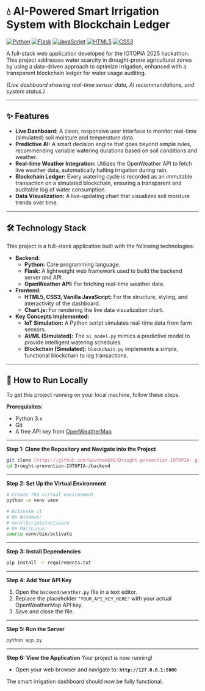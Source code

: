 # 💧 AI-Powered Smart Irrigation System with Blockchain Ledger

[![Python](https://img.shields.io/badge/Python-3776AB?style=for-the-badge&logo=python&logoColor=white)]()
[![Flask](https://img.shields.io/badge/Flask-000000?style=for-the-badge&logo=flask&logoColor=white)]()
[![JavaScript](https://img.shields.io/badge/JavaScript-F7DF1E?style=for-the-badge&logo=javascript&logoColor=black)]()
[![HTML5](https://img.shields.io/badge/HTML5-E34F26?style=for-the-badge&logo=html5&logoColor=white)]()
[![CSS3](https://img.shields.io/badge/CSS3-1572B6?style=for-the-badge&logo=css3&logoColor=white)]()

A full-stack web application developed for the IOTOPIA 2025 hackathon. This project addresses water scarcity in drought-prone agricultural zones by using a data-driven approach to optimize irrigation, enhanced with a transparent blockchain ledger for water usage auditing.


*(Live dashboard showing real-time sensor data, AI recommendations, and system status.)*

---
## ✨ Features

* **Live Dashboard:** A clean, responsive user interface to monitor real-time (simulated) soil moisture and temperature data.
* **Predictive AI:** A smart decision engine that goes beyond simple rules, recommending variable watering durations based on soil conditions and weather.
* **Real-time Weather Integration:** Utilizes the OpenWeather API to fetch live weather data, automatically halting irrigation during rain.
* **Blockchain Ledger:** Every watering cycle is recorded as an immutable transaction on a simulated blockchain, ensuring a transparent and auditable log of water consumption.
* **Data Visualization:** A live-updating chart that visualizes soil moisture trends over time.

---
## 🛠️ Technology Stack

This project is a full-stack application built with the following technologies:

* **Backend:**
    * **Python:** Core programming language.
    * **Flask:** A lightweight web framework used to build the backend server and API.
    * **OpenWeather API:** For fetching real-time weather data.
* **Frontend:**
    * **HTML5, CSS3, Vanilla JavaScript:** For the structure, styling, and interactivity of the dashboard.
    * **Chart.js:** For rendering the live data visualization chart.
* **Key Concepts Implemented:**
    * **IoT Simulation:** A Python script simulates real-time data from farm sensors.
    * **AI/ML (Simulated):** The `ai_model.py` mimics a predictive model to provide intelligent watering schedules.
    * **Blockchain (Simulated):** `blockchain.py` implements a simple, functional blockchain to log transactions.

-----
## 🚀 How to Run Locally

To get this project running on your local machine, follow these steps.

**Prerequisites:**
* Python 3.x
* Git
* A free API key from [OpenWeatherMap](https://openweathermap.org/api)

-----
**Step 1: Clone the Repository and Navigate into the Project**
```bash
git clone [https://github.com/Gouthamk08/Drought-prevention-IOTOPIA-.git](https://github.com/Gouthamk08/Drought-prevention-IOTOPIA-.git)
cd Drought-prevention-IOTOPIA-/backend
```

-----

**Step 2: Set Up the Virtual Environment**

```bash
# Create the virtual environment
python -m venv venv

# Activate it
# On Windows:
# venv\Scripts\activate
# On Mac/Linux:
source venv/bin/activate
```

-----

**Step 3: Install Dependencies**

```bash
pip install -r requirements.txt
```

-----

**Step 4: Add Your API Key**

1.  Open the `backend/weather.py` file in a text editor.
2.  Replace the placeholder `"YOUR_API_KEY_HERE"` with your actual OpenWeatherMap API key.
3.  Save and close the file.

-----

**Step 5: Run the Server**

```bash
python app.py
```

-----

**Step 6: View the Application**
Your project is now running\!

  * Open your web browser and navigate to: **`http://127.0.0.1:5000`**

The smart irrigation dashboard should now be fully functional.
